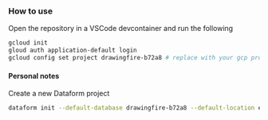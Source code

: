 
### How to use

Open the repository in a VSCode devcontainer  and run the following 

```bash
gcloud init
gloud auth application-default login
gcloud config set project drawingfire-b72a8 # replace with your gcp project id
```

#### Personal notes 

Create a new Dataform project

```bash
dataform init --default-database drawingfire-b72a8 --default-location europe-west2
```
